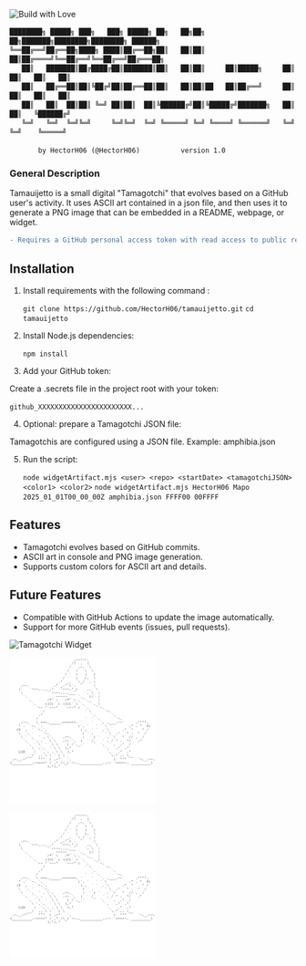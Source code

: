 ![Build with Love](http://ForTheBadge.com/images/badges/built-with-love.svg)

```ascii
████████╗ █████╗ ███╗   ███╗ █████╗ ██╗   ██╗██╗     ██╗███████╗████████╗████████╗ ██████╗ 
╚══██╔══╝██╔══██╗████╗ ████║██╔══██╗██║   ██║██║     ██║██╔════╝╚══██╔══╝╚══██╔══╝██╔═══██╗
   ██║   ███████║██╔████╔██║███████║██║   ██║██║     ██║█████╗     ██║      ██║   ██║   ██║
   ██║   ██╔══██║██║╚██╔╝██║██╔══██║██║   ██║██║██   ██║██╔══╝     ██║      ██║   ██║   ██║
   ██║   ██║  ██║██║ ╚═╝ ██║██║  ██║╚██████╔╝██║╚█████╔╝███████╗   ██║      ██║   ╚██████╔╝
   ╚═╝   ╚═╝  ╚═╝╚═╝     ╚═╝╚═╝  ╚═╝ ╚═════╝ ╚═╝ ╚════╝ ╚══════╝   ╚═╝      ╚═╝    ╚═════╝ 

       by HectorH06 (@HectorH06)          version 1.0
```

### General Description

Tamauijetto is a small digital "Tamagotchi" that evolves based on a GitHub user's activity.
It uses ASCII art contained in a json file, and then uses it to generate a PNG image that can be embedded in a README, webpage, or widget.

```diff
- Requires a GitHub personal access token with read access to public repos.
```

## Installation

1. Install requirements with the following command :

   `git clone https://github.com/HectorH06/tamauijetto.git`
   `cd tamauijetto`

2. Install Node.js dependencies:

   `npm install`

3. Add your GitHub token:

Create a .secrets file in the project root with your token:

   `github_XXXXXXXXXXXXXXXXXXXXXXX...`

4. Optional: prepare a Tamagotchi JSON file:

Tamagotchis are configured using a JSON file. Example: amphibia.json

5. Run the script:

   `node widgetArtifact.mjs <user> <repo> <startDate> <tamagotchiJSON> <color1> <color2>`
   `node widgetArtifact.mjs HectorH06 Mapo 2025_01_01T00_00_00Z amphibia.json FFFF00 00FFFF`

## Features

- Tamagotchi evolves based on GitHub commits.
- ASCII art in console and PNG image generation.
- Supports custom colors for ASCII art and details.

## Future Features

- Compatible with GitHub Actions to update the image automatically.
- Support for more GitHub events (issues, pull requests).

![Tamagotchi Widget](https://github.com/HectorH06/tamauijetto/actions/workflows/widget.yml/badge.svg)

![Tamagotchi](https://raw.githubusercontent.com/HectorH06/tamauijetto/main/tamauijetto/tamagotchi_HectorH06_Mapo_2025-01-01T00_00_00Z_amphibia.json_FFFF00_00FFFF.png)

![Tamagotchi](tamauijetto/tamagotchi_HectorH06_Mapo_2025-01-01T00_00_00Z_amphibia.json_FFFF00_00FFFF.png)

